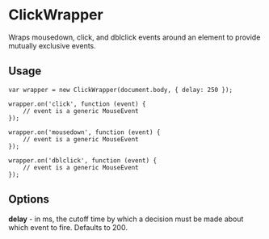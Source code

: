 # ClickWrapper
Wraps mousedown, click, and dblclick events around an element to provide mutually exclusive events.

## Usage

	var wrapper = new ClickWrapper(document.body, { delay: 250 });

	wrapper.on('click', function (event) {
		// event is a generic MouseEvent
	});

	wrapper.on('mousedown', function (event) {
		// event is a generic MouseEvent
	});

	wrapper.on('dblclick', function (event) {
		// event is a generic MouseEvent
	});

## Options

**delay** - in ms, the cutoff time by which a decision must be made about which event to fire. Defaults to 200.
